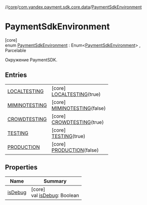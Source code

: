 //[core](../../../index.md)/[com.yandex.payment.sdk.core.data](../index.md)/[PaymentSdkEnvironment](index.md)

# PaymentSdkEnvironment

[core]\
enum [PaymentSdkEnvironment](index.md) : Enum<[PaymentSdkEnvironment](index.md)> , Parcelable

Окружение PaymentSDK.

## Entries

| | |
|---|---|
| [LOCALTESTING](-l-o-c-a-l-t-e-s-t-i-n-g/index.md) | [core]<br>[LOCALTESTING](-l-o-c-a-l-t-e-s-t-i-n-g/index.md)(true) |
| [MIMINOTESTING](-m-i-m-i-n-o-t-e-s-t-i-n-g/index.md) | [core]<br>[MIMINOTESTING](-m-i-m-i-n-o-t-e-s-t-i-n-g/index.md)(false) |
| [CROWDTESTING](-c-r-o-w-d-t-e-s-t-i-n-g/index.md) | [core]<br>[CROWDTESTING](-c-r-o-w-d-t-e-s-t-i-n-g/index.md)(true) |
| [TESTING](-t-e-s-t-i-n-g/index.md) | [core]<br>[TESTING](-t-e-s-t-i-n-g/index.md)(true) |
| [PRODUCTION](-p-r-o-d-u-c-t-i-o-n/index.md) | [core]<br>[PRODUCTION](-p-r-o-d-u-c-t-i-o-n/index.md)(false) |

## Properties

| Name | Summary |
|---|---|
| [isDebug](is-debug.md) | [core]<br>val [isDebug](is-debug.md): Boolean |

